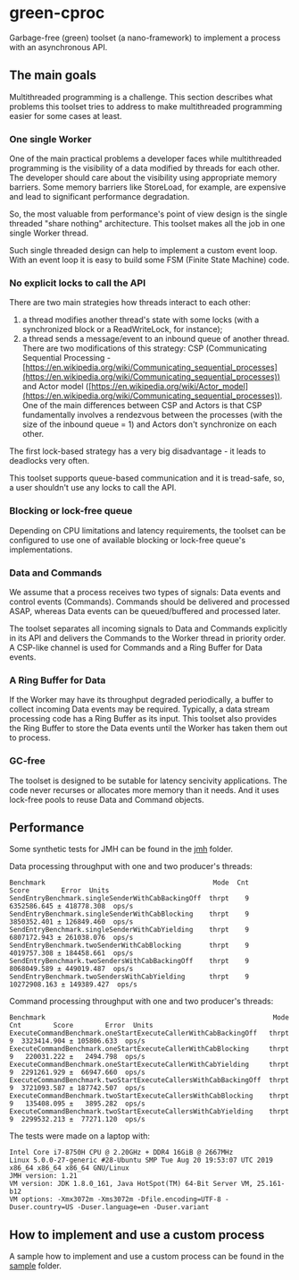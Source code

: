 # green-cproc
Garbage-free (green) toolset (a nano-framework) to implement a process with an asynchronous API.

## The main goals
Multithreaded programming is a challenge. This section describes what problems this toolset tries to address to make multithreaded programming easier for some cases at least.

### One single Worker
One of the main practical problems a developer faces while multithreaded programming is the visibility of a data modified by threads for each other.
The developer should care about the visibility using appropriate memory barriers. Some memory barriers like StoreLoad, for example, are expensive and lead to significant performance degradation.  

So, the most valuable from performance's point of view design is the single threaded "share nothing" architecture. This toolset makes all the job in one single Worker thread.

Such single threaded design can help to implement a custom event loop. With an event loop it is easy to build some FSM (Finite State Machine) code.

### No explicit locks to call the API
There are two main strategies how threads interact to each other:
1. a thread modifies another thread's state with some locks (with a synchronized block or a ReadWriteLock, for instance);
2. a thread sends a message/event to an inbound queue of another thread. There are two modifications of this strategy: CSP (Communicating Sequential Processing - [https://en.wikipedia.org/wiki/Communicating_sequential_processes](https://en.wikipedia.org/wiki/Communicating_sequential_processes)) and Actor model ([https://en.wikipedia.org/wiki/Actor_model](https://en.wikipedia.org/wiki/Communicating_sequential_processes)). One of the main differences between CSP and Actors is that CSP fundamentally involves a rendezvous between the processes (with the size of the inbound queue = 1) and Actors don't synchronize on each other.

The first lock-based strategy has a very big disadvantage - it leads to deadlocks very often.

This toolset supports queue-based communication and it is tread-safe, so, a user shouldn't use any locks to call the API.
 
### Blocking or lock-free queue 
Depending on CPU limitations and latency requirements, the toolset can be configured to use one of available blocking or lock-free queue's implementations.

### Data and Commands
We assume that a process receives two types of signals: Data events and control events (Commands). Commands should be delivered and processed ASAP, whereas Data events can be queued/buffered and processed later.

The toolset separates all incoming signals to Data and Commands explicitly in its API and delivers the Commands to the Worker thread in priority order. A CSP-like channel is used for Commands and a Ring Buffer for Data events.

### A Ring Buffer for Data
If the Worker may have its throughput degraded periodically, a buffer to collect incoming Data events may be required.
Typically, a data stream processing code has a Ring Buffer as its input. This toolset also provides the Ring Buffer to store the Data events until the Worker has taken them out to process.

### GC-free
The toolset is designed to be sutable for latency sencivity applications. The code never recurses or allocates more memory than it needs. And it uses lock-free pools to reuse Data and Command objects.

## Performance

Some synthetic tests for JMH can be found in the [jmh](https://github.com/anatolygudkov/green-cproc/tree/master/jmh/src/main/java/org/green/jmh/cproc) folder.

Data processing throughput with one and two producer's threads:
```
Benchmark                                          Mode  Cnt         Score        Error  Units
SendEntryBenchmark.singleSenderWithCabBackingOff  thrpt    9   6352586.645 ± 418778.308  ops/s
SendEntryBenchmark.singleSenderWithCabBlocking    thrpt    9   3850352.401 ± 126849.460  ops/s
SendEntryBenchmark.singleSenderWithCabYielding    thrpt    9   6807172.943 ± 261038.076  ops/s
SendEntryBenchmark.twoSenderWithCabBlocking       thrpt    9   4019757.308 ± 184458.661  ops/s
SendEntryBenchmark.twoSendersWithCabBackingOff    thrpt    9   8068049.589 ± 449019.487  ops/s
SendEntryBenchmark.twoSendersWithCabYielding      thrpt    9  10272908.163 ± 149389.427  ops/s
```

Command processing throughput with one and two producer's threads:
```
Benchmark                                                         Mode  Cnt        Score        Error  Units
ExecuteCommandBenchmark.oneStartExecuteCallerWithCabBackingOff   thrpt    9  3323414.904 ± 105806.633  ops/s
ExecuteCommandBenchmark.oneStartExecuteCallerWithCabBlocking     thrpt    9   220031.222 ±   2494.798  ops/s
ExecuteCommandBenchmark.oneStartExecuteCallerWithCabYielding     thrpt    9  2291261.929 ±  66947.660  ops/s
ExecuteCommandBenchmark.twoStartExecuteCallersWithCabBackingOff  thrpt    9  3721093.587 ± 187742.507  ops/s
ExecuteCommandBenchmark.twoStartExecuteCallersWithCabBlocking    thrpt    9   135408.095 ±   3895.282  ops/s
ExecuteCommandBenchmark.twoStartExecuteCallersWithCabYielding    thrpt    9  2299532.213 ±  77271.120  ops/s
```

The tests were made on a laptop with:
```
Intel Core i7-8750H CPU @ 2.20GHz + DDR4 16GiB @ 2667MHz
Linux 5.0.0-27-generic #28-Ubuntu SMP Tue Aug 20 19:53:07 UTC 2019 x86_64 x86_64 x86_64 GNU/Linux
JMH version: 1.21
VM version: JDK 1.8.0_161, Java HotSpot(TM) 64-Bit Server VM, 25.161-b12
VM options: -Xmx3072m -Xms3072m -Dfile.encoding=UTF-8 -Duser.country=US -Duser.language=en -Duser.variant
```

## How to implement and use a custom process

A sample how to implement and use a custom process can be found in the [sample](https://github.com/anatolygudkov/green-cproc/tree/master/samples/src/main/java/org/green/samples/cproc/myproc) folder.
